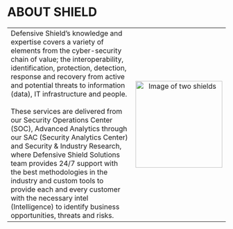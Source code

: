 # ABOUT SHIELD



<p align="center">
  <table>
    <tr>
      <td align="left" style="padding=0;width=50%;">
         Defensive Shield’s knowledge and expertise covers a variety of elements from the cyber-security chain of value; the interoperability, identification, protection, detection, response and recovery from active and potential threats to information (data), IT infrastructure and people.<br />
<br />
These services are delivered from our Security Operations Center (SOC), Advanced Analytics through our SAC (Security Analytics Center) and Security & Industry Research, where Defensive Shield Solutions team provides 24/7 support with the best methodologies in the industry and custom tools to provide each and every customer with the necessary intel (Intelligence) to identify business opportunities, threats and risks.
      </td>
      <td align="center" style="padding=0;width=50%;">
        <img align="middle" src="https://defit.dk/Content/SVG/Icon_Shield.png" alt="Image of two shields" width="200" />
      </td>
    </tr>
  </table>
</p>
